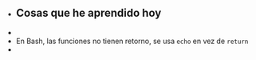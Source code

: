 - ## Cosas que he aprendido hoy
-
- En Bash, las funciones no tienen retorno, se usa `echo` en vez de `return`
-